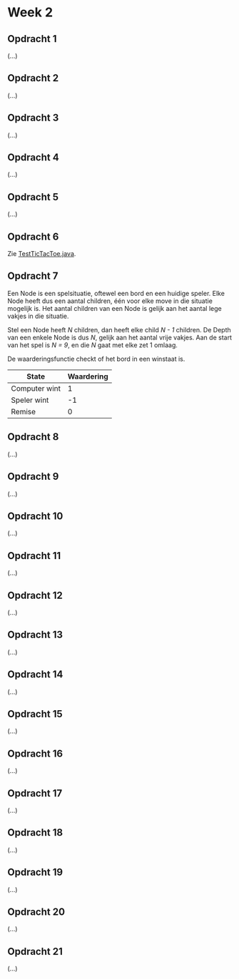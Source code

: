 # Week 2

## Opdracht 1

(…)

## Opdracht 2

(…)

## Opdracht 3

(…)

## Opdracht 4

(…)

## Opdracht 5

(…)

## Opdracht 6

Zie [TestTicTacToe.java](../../Code/lt3-TicTacToe/test/ttt/TestTicTacToe.java).

## Opdracht 7

Een Node is een spelsituatie, oftewel een bord en een huidige speler. Elke Node
heeft dus een aantal children, één voor elke move in die situatie mogelijk is.
Het aantal children van een Node is gelijk aan het aantal lege vakjes in die
situatie.

Stel een Node heeft _N_ children, dan heeft elke child _N - 1_ children. De
Depth van een enkele Node is dus _N_, gelijk aan het aantal vrije vakjes. Aan
de start van het spel is _N = 9_, en die _N_ gaat met elke zet 1 omlaag.

De waarderingsfunctie checkt of het bord in een winstaat is.

| State         | Waardering |
|---------------|------------|
| Computer wint | 1          |
| Speler wint   | -1         |
| Remise        | 0          |

## Opdracht 8

(…)

## Opdracht 9

(…)

## Opdracht 10

(…)

## Opdracht 11

(…)

## Opdracht 12

(…)

## Opdracht 13

(…)

## Opdracht 14

(…)

## Opdracht 15

(…)

## Opdracht 16

(…)

## Opdracht 17

(…)

## Opdracht 18

(…)

## Opdracht 19

(…)

## Opdracht 20

(…)

## Opdracht 21

(…)


